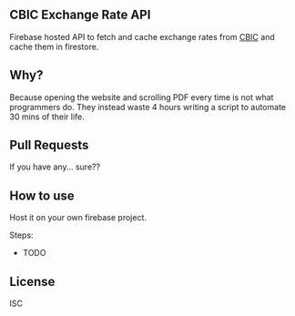 CBIC Exchange Rate API
----------------------

Firebase hosted API to fetch and cache exchange rates from [CBIC][CBIC] and cache them in firestore.

## Why?

Because opening the website and scrolling PDF every time is not what programmers do. They instead waste 4 hours writing a script to automate 30 mins of their life.

## Pull Requests

If you have any... sure??

## How to use

Host it on your own firebase project.

Steps:

- TODO

## License

ISC

[CBIC]: https://www.cbic.gov.in/Exchange-Rate-Notifications
